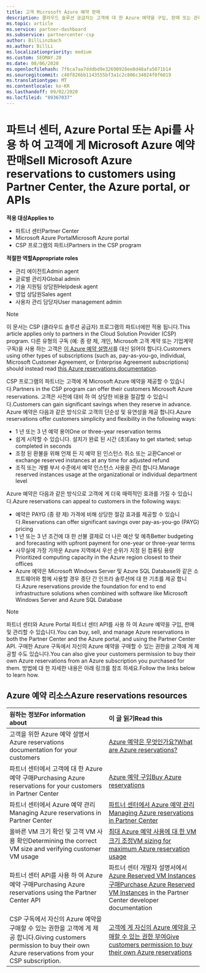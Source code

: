 ```yaml
---
title: 고객 Microsoft Azure 예약 판매
description: 클라우드 솔루션 공급자는 고객에 대 한 Azure 예약을 구입, 판매 또는 관리할 수 있습니다. 파트너 센터, Azure Portal 또는 파트너 센터 API를 사용 합니다.
ms.topic: article
ms.service: partner-dashboard
ms.subservice: partnercenter-csp
author: BillLinzbach
ms.author: BillLi
ms.localizationpriority: medium
ms.custom: SEOMAY.20
ms.date: 08/06/2020
ms.openlocfilehash: 7f6ca7aa7dddbd9e32690928ee8d48afa5071b14
ms.sourcegitcommit: c40f826bb1143555bf3a1c2c806c34024f0f6019
ms.translationtype: MT
ms.contentlocale: ko-KR
ms.lasthandoff: 09/02/2020
ms.locfileid: "89367037"
---
```

# <a name="sell-microsoft-azure-reservations-to-customers-using-partner-center-the-azure-portal-or-apis"></a><span data-ttu-id="10130-104">파트너 센터, Azure Portal 또는 Api를 사용 하 여 고객에 게 Microsoft Azure 예약 판매</span><span class="sxs-lookup"><span data-stu-id="10130-104">Sell Microsoft Azure reservations to customers using Partner Center, the Azure portal, or APIs</span></span>

<span data-ttu-id="10130-105">**적용 대상**</span><span class="sxs-lookup"><span data-stu-id="10130-105">**Applies to**</span></span>

- <span data-ttu-id="10130-106">파트너 센터</span><span class="sxs-lookup"><span data-stu-id="10130-106">Partner Center</span></span>
- <span data-ttu-id="10130-107">Microsoft Azure Portal</span><span class="sxs-lookup"><span data-stu-id="10130-107">Microsoft Azure portal</span></span>
- <span data-ttu-id="10130-108">CSP 프로그램의 파트너</span><span class="sxs-lookup"><span data-stu-id="10130-108">Partners in the CSP program</span></span>

<span data-ttu-id="10130-109">**적절한 역할**</span><span class="sxs-lookup"><span data-stu-id="10130-109">**Appropriate roles**</span></span>

- <span data-ttu-id="10130-110">관리 에이전트</span><span class="sxs-lookup"><span data-stu-id="10130-110">Admin agent</span></span>
- <span data-ttu-id="10130-111">글로벌 관리자</span><span class="sxs-lookup"><span data-stu-id="10130-111">Global admin</span></span>
- <span data-ttu-id="10130-112">기술 지원팀 상담원</span><span class="sxs-lookup"><span data-stu-id="10130-112">Helpdesk agent</span></span>
- <span data-ttu-id="10130-113">영업 상담원</span><span class="sxs-lookup"><span data-stu-id="10130-113">Sales agent</span></span>
- <span data-ttu-id="10130-114">사용자 관리 담당자</span><span class="sxs-lookup"><span data-stu-id="10130-114">User management admin</span></span>

> [!NOTE]
> <span data-ttu-id="10130-115">이 문서는 CSP (클라우드 솔루션 공급자) 프로그램의 파트너에만 적용 됩니다.</span><span class="sxs-lookup"><span data-stu-id="10130-115">This article applies only to partners in the Cloud Solution Provider (CSP) program.</span></span> <span data-ttu-id="10130-116">다른 유형의 구독 (예: 종 량 제, 개인, Microsoft 고객 계약 또는 기업계약 구독)을 사용 하는 고객은 [이 Azure 예약 설명서](https://docs.microsoft.com/azure/cost-management-billing/reservations)를 대신 읽어야 합니다.</span><span class="sxs-lookup"><span data-stu-id="10130-116">Customers using other types of subscriptions (such as, pay-as-you-go, individual, Microsoft Customer Agreement, or Enterprise Agreement subscriptions) should instead read [this Azure reservations documentation](https://docs.microsoft.com/azure/cost-management-billing/reservations).</span></span>

<span data-ttu-id="10130-117">CSP 프로그램의 파트너는 고객에 게 Microsoft Azure 예약을 제공할 수 있습니다.</span><span class="sxs-lookup"><span data-stu-id="10130-117">Partners in the CSP program can offer their customers Microsoft Azure reservations.</span></span> <span data-ttu-id="10130-118">고객은 사전에 대비 하 여 상당한 비용을 절감할 수 있습니다.</span><span class="sxs-lookup"><span data-stu-id="10130-118">Customers can gain significant savings when they reserve in advance.</span></span> <span data-ttu-id="10130-119">Azure 예약은 다음과 같은 방식으로 고객의 단순성 및 유연성을 제공 합니다.</span><span class="sxs-lookup"><span data-stu-id="10130-119">Azure reservations offer customers simplicity and flexibility in the following ways:</span></span>

- <span data-ttu-id="10130-120">1 년 또는 3 년 예약 용어</span><span class="sxs-lookup"><span data-stu-id="10130-120">One or three-year reservation terms</span></span>
- <span data-ttu-id="10130-121">쉽게 시작할 수 있습니다. 설치가 완료 된 시간 (초)</span><span class="sxs-lookup"><span data-stu-id="10130-121">Easy to get started; setup completed in seconds</span></span>
- <span data-ttu-id="10130-122">조정 된 환불을 위해 언제 든 지 예약 된 인스턴스 취소 또는 교환</span><span class="sxs-lookup"><span data-stu-id="10130-122">Cancel or exchange reserved instances at any time for adjusted refund</span></span>
- <span data-ttu-id="10130-123">조직 또는 개별 부서 수준에서 예약 인스턴스 사용을 관리 합니다.</span><span class="sxs-lookup"><span data-stu-id="10130-123">Manage reserved instances usage at the organizational or individual department level</span></span>

<span data-ttu-id="10130-124">Azure 예약은 다음과 같은 방식으로 고객에 게 더욱 매력적인 효과를 가질 수 있습니다.</span><span class="sxs-lookup"><span data-stu-id="10130-124">Azure reservations can appeal to customers in the following ways:</span></span>

- <span data-ttu-id="10130-125">예약은 PAYG (종 량 제) 가격에 비해 상당한 절감 효과를 제공할 수 있습니다.</span><span class="sxs-lookup"><span data-stu-id="10130-125">Reservations can offer significant savings over pay-as-you-go (PAYG) pricing</span></span>
- <span data-ttu-id="10130-126">1 년 또는 3 년 조건에 대 한 선불 결제로 더 나은 예산 및 예측</span><span class="sxs-lookup"><span data-stu-id="10130-126">Better budgeting and forecasting with upfront payment for one-year or three-year terms</span></span>
- <span data-ttu-id="10130-127">사무실에 가장 가까운 Azure 지역에서 우선 순위가 지정 된 컴퓨팅 용량</span><span class="sxs-lookup"><span data-stu-id="10130-127">Prioritized computing capacity in the Azure region closest to their offices</span></span>
- <span data-ttu-id="10130-128">Azure 예약은 Microsoft Windows Server 및 Azure SQL Database와 같은 소프트웨어와 함께 사용할 경우 종단 간 인프라 솔루션에 대 한 기초를 제공 합니다.</span><span class="sxs-lookup"><span data-stu-id="10130-128">Azure reservations provide the foundation for end to end infrastructure solutions when combined with software like Microsoft Windows Server and Azure SQL Database</span></span>

>[!NOTE]
> <span data-ttu-id="10130-129">파트너 센터와 Azure Portal 파트너 센터 API를 사용 하 여 Azure 예약을 구입, 판매 및 관리할 수 있습니다.</span><span class="sxs-lookup"><span data-stu-id="10130-129">You can buy, sell, and manage Azure reservations in both the Partner Center and the Azure portal, and using the Partner Center API.</span></span> <span data-ttu-id="10130-130">구매한 Azure 구독에서 자신의 Azure 예약을 구매할 수 있는 권한을 고객에 게 제공할 수도 있습니다.</span><span class="sxs-lookup"><span data-stu-id="10130-130">You can also give your customers permission to buy their own Azure reservations from an Azure subscription you purchased for them.</span></span> <span data-ttu-id="10130-131">방법에 대 한 자세한 내용은 아래 링크를 참조 하세요.</span><span class="sxs-lookup"><span data-stu-id="10130-131">Follow the links below to learn how.</span></span>

## <a name="azure-reservations-resources"></a><span data-ttu-id="10130-132">Azure 예약 리소스</span><span class="sxs-lookup"><span data-stu-id="10130-132">Azure reservations resources</span></span>

|<span data-ttu-id="10130-133">**원하는 정보**</span><span class="sxs-lookup"><span data-stu-id="10130-133">**For information about**</span></span>   |<span data-ttu-id="10130-134">**이 글 읽기**</span><span class="sxs-lookup"><span data-stu-id="10130-134">**Read this**</span></span>    |
|:-----------------------------|:-----------------|
| <span data-ttu-id="10130-135">고객을 위한 Azure 예약 설명서</span><span class="sxs-lookup"><span data-stu-id="10130-135">Azure reservations documentation for your customers</span></span> | [<span data-ttu-id="10130-136">Azure 예약은 무엇인가요?</span><span class="sxs-lookup"><span data-stu-id="10130-136">What are Azure reservations?</span></span>](https://docs.microsoft.com/azure/billing/billing-save-compute-costs-reservations)
|<span data-ttu-id="10130-137">파트너 센터에서 고객에 대 한 Azure 예약 구매</span><span class="sxs-lookup"><span data-stu-id="10130-137">Purchasing Azure reservations for your customers in Partner Center</span></span>   |[<span data-ttu-id="10130-138">Azure 예약 구입</span><span class="sxs-lookup"><span data-stu-id="10130-138">Buy Azure reservations</span></span>](azure-reservations-buying.md)
|<span data-ttu-id="10130-139">파트너 센터에서 Azure 예약 관리</span><span class="sxs-lookup"><span data-stu-id="10130-139">Managing Azure reservations in Partner Center</span></span> | [<span data-ttu-id="10130-140">파트너 센터에서 Azure 예약 관리</span><span class="sxs-lookup"><span data-stu-id="10130-140">Managing Azure reservations in Partner Center</span></span>](azure-reservations-manage.md)
|<span data-ttu-id="10130-141">올바른 VM 크기 확인 및 고객 VM 사용 확인</span><span class="sxs-lookup"><span data-stu-id="10130-141">Determining the correct VM size and verifying customer VM usage</span></span>   |[<span data-ttu-id="10130-142">최대 Azure 예약 사용에 대 한 VM 크기 조정</span><span class="sxs-lookup"><span data-stu-id="10130-142">VM sizing for maximum Azure reservation usage</span></span>](azure-usage.md)   |
|<span data-ttu-id="10130-143">파트너 센터 API를 사용 하 여 Azure 예약 구매</span><span class="sxs-lookup"><span data-stu-id="10130-143">Purchasing Azure reservations using the Partner Center API</span></span> | <span data-ttu-id="10130-144">파트너 센터 개발자 설명서에서 [Azure Reserved VM Instances 구매](https://docs.microsoft.com/partner-center/develop/purchase-azure-reservations)</span><span class="sxs-lookup"><span data-stu-id="10130-144">[Purchase Azure Reserved VM Instances](https://docs.microsoft.com/partner-center/develop/purchase-azure-reservations) in the Partner Center developer documentation</span></span>   |
|<span data-ttu-id="10130-145">CSP 구독에서 자신의 Azure 예약을 구매할 수 있는 권한을 고객에 게 제공 합니다.</span><span class="sxs-lookup"><span data-stu-id="10130-145">Giving customers permission to buy their own Azure reservations from your CSP subscription.</span></span> | [<span data-ttu-id="10130-146">고객에 게 자신의 Azure 예약을 구매할 수 있는 권한 부여</span><span class="sxs-lookup"><span data-stu-id="10130-146">Give customers permission to buy their own Azure reservations</span></span>](give-customers-permission.md)   |
